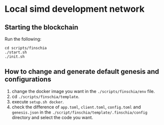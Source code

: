 # Local simd development network

## Starting the blockchain

Run the following:

```shell
cd scripts/finschia
./start.sh
./init.sh
```

## How to change and generate default genesis and configurations

1. change the docker image you want in the `./scripts/finschia/env` file.
2. cd `./scripts/finschia/template`.
3. execute `setup.sh docker`.
4. check the difference of `app.toml`, `client.toml`, `config.toml` and
   `genesis.json` in the `./script/finschia/template/.finschia/config` directory
   and select the code you want.
